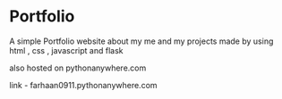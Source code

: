 # Portfolio

A simple Portfolio website about my me and my projects made by using html , css , javascript and flask 

also hosted on pythonanywhere.com

link - farhaan0911.pythonanywhere.com
